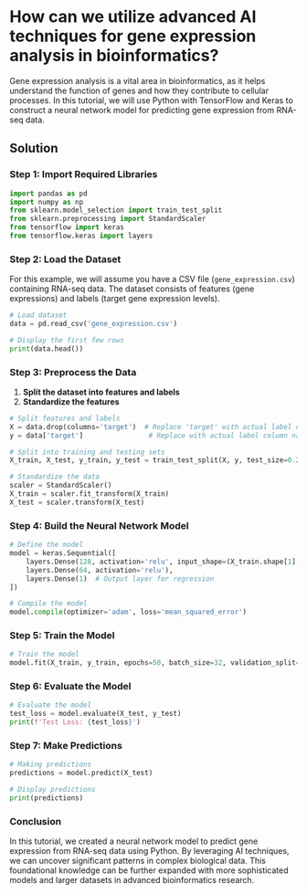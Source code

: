 # How can we utilize advanced AI techniques for gene expression analysis in bioinformatics?

Gene expression analysis is a vital area in bioinformatics, as it helps understand the function of genes and how they contribute to cellular processes. In this tutorial, we will use Python with TensorFlow and Keras to construct a neural network model for predicting gene expression from RNA-seq data.

## Solution

### Step 1: Import Required Libraries

```python
import pandas as pd
import numpy as np
from sklearn.model_selection import train_test_split
from sklearn.preprocessing import StandardScaler
from tensorflow import keras
from tensorflow.keras import layers
```

### Step 2: Load the Dataset

For this example, we will assume you have a CSV file (`gene_expression.csv`) containing RNA-seq data. The dataset consists of features (gene expressions) and labels (target gene expression levels).

```python
# Load dataset
data = pd.read_csv('gene_expression.csv')

# Display the first few rows
print(data.head())
```

### Step 3: Preprocess the Data

1. **Split the dataset into features and labels**
2. **Standardize the features**

```python
# Split features and labels
X = data.drop(columns='target')  # Replace 'target' with actual label column name
y = data['target']                # Replace with actual label column name

# Split into training and testing sets
X_train, X_test, y_train, y_test = train_test_split(X, y, test_size=0.2, random_state=42)

# Standardize the data
scaler = StandardScaler()
X_train = scaler.fit_transform(X_train)
X_test = scaler.transform(X_test)
```

### Step 4: Build the Neural Network Model

```python
# Define the model
model = keras.Sequential([
    layers.Dense(128, activation='relu', input_shape=(X_train.shape[1],)),
    layers.Dense(64, activation='relu'),
    layers.Dense(1)  # Output layer for regression
])

# Compile the model
model.compile(optimizer='adam', loss='mean_squared_error')
```

### Step 5: Train the Model

```python
# Train the model
model.fit(X_train, y_train, epochs=50, batch_size=32, validation_split=0.1)
```

### Step 6: Evaluate the Model

```python
# Evaluate the model
test_loss = model.evaluate(X_test, y_test)
print(f'Test Loss: {test_loss}')
```

### Step 7: Make Predictions

```python
# Making predictions
predictions = model.predict(X_test)

# Display predictions
print(predictions)
```

### Conclusion

In this tutorial, we created a neural network model to predict gene expression from RNA-seq data using Python. By leveraging AI techniques, we can uncover significant patterns in complex biological data. This foundational knowledge can be further expanded with more sophisticated models and larger datasets in advanced bioinformatics research.
